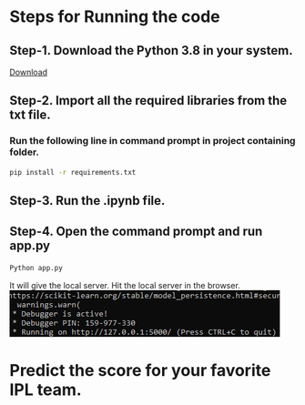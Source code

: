 # Steps for Running the code

## Step-1. Download the Python 3.8 in your system.

[Download](https://www.python.org/downloads/release/python-380/)

## Step-2. Import all the required libraries from the txt file.
### Run the following line in command prompt in project containing folder. 

```bash
pip install -r requirements.txt
```

## Step-3. Run the .ipynb file.

## Step-4. Open the command prompt and run app.py
```bash
Python app.py
```
It will give the local server. Hit the local server in the browser.<br />
![ScreenShot](/IPL/static/ss.png)


# Predict the score for your favorite IPL team.
